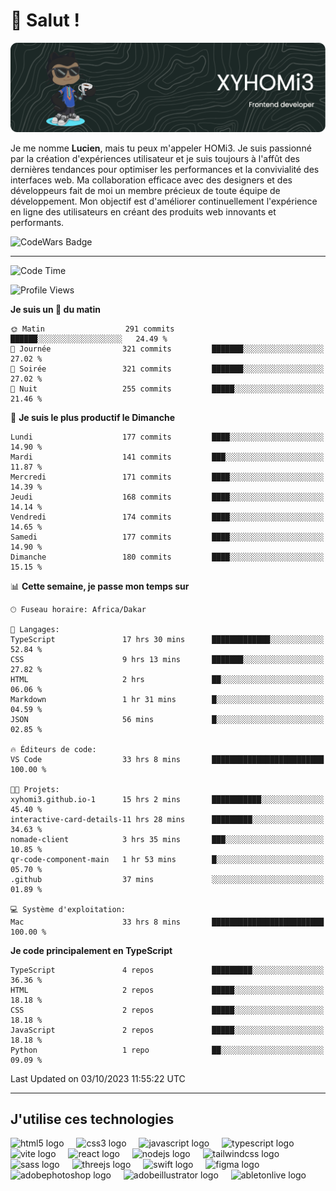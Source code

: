 # 👋 Salut !

![Header](./github-header-image.png)

Je me nomme **Lucien**, mais tu peux m'appeler HOMi3. Je suis passionné par la création d'expériences utilisateur et je suis toujours à l'affût des dernières tendances pour optimiser les performances et la convivialité des interfaces web. Ma collaboration efficace avec des designers et des développeurs fait de moi un membre précieux de toute équipe de développement. Mon objectif est d'améliorer continuellement l'expérience en ligne des utilisateurs en créant des produits web innovants et performants.

![CodeWars Badge](https://www.codewars.com/users/xyhomi3/badges/small)

---
<!--START_SECTION:waka-->
![Code Time](http://img.shields.io/badge/Code%20Time-59%20hrs%2030%20mins-blue)

![Profile Views](http://img.shields.io/badge/Vues%20du%20profil-681-blue)

**Je suis un 🐤 du matin** 

```text
🌞 Matin                  291 commits         ██████░░░░░░░░░░░░░░░░░░░   24.49 % 
🌆 Journée                321 commits         ███████░░░░░░░░░░░░░░░░░░   27.02 % 
🌃 Soirée                 321 commits         ███████░░░░░░░░░░░░░░░░░░   27.02 % 
🌙 Nuit                   255 commits         █████░░░░░░░░░░░░░░░░░░░░   21.46 % 
```
📅 **Je suis le plus productif le Dimanche** 

```text
Lundi                    177 commits         ████░░░░░░░░░░░░░░░░░░░░░   14.90 % 
Mardi                    141 commits         ███░░░░░░░░░░░░░░░░░░░░░░   11.87 % 
Mercredi                 171 commits         ████░░░░░░░░░░░░░░░░░░░░░   14.39 % 
Jeudi                    168 commits         ████░░░░░░░░░░░░░░░░░░░░░   14.14 % 
Vendredi                 174 commits         ████░░░░░░░░░░░░░░░░░░░░░   14.65 % 
Samedi                   177 commits         ████░░░░░░░░░░░░░░░░░░░░░   14.90 % 
Dimanche                 180 commits         ████░░░░░░░░░░░░░░░░░░░░░   15.15 % 
```


📊 **Cette semaine, je passe mon temps sur** 

```text
🕑︎ Fuseau horaire: Africa/Dakar

💬 Langages: 
TypeScript               17 hrs 30 mins      █████████████░░░░░░░░░░░░   52.84 % 
CSS                      9 hrs 13 mins       ███████░░░░░░░░░░░░░░░░░░   27.82 % 
HTML                     2 hrs               ██░░░░░░░░░░░░░░░░░░░░░░░   06.06 % 
Markdown                 1 hr 31 mins        █░░░░░░░░░░░░░░░░░░░░░░░░   04.59 % 
JSON                     56 mins             █░░░░░░░░░░░░░░░░░░░░░░░░   02.85 % 

🔥 Éditeurs de code: 
VS Code                  33 hrs 8 mins       █████████████████████████   100.00 % 

🐱‍💻 Projets: 
xyhomi3.github.io-1      15 hrs 2 mins       ███████████░░░░░░░░░░░░░░   45.40 % 
interactive-card-details-11 hrs 28 mins      █████████░░░░░░░░░░░░░░░░   34.63 % 
nomade-client            3 hrs 35 mins       ███░░░░░░░░░░░░░░░░░░░░░░   10.85 % 
qr-code-component-main   1 hr 53 mins        █░░░░░░░░░░░░░░░░░░░░░░░░   05.70 % 
.github                  37 mins             ░░░░░░░░░░░░░░░░░░░░░░░░░   01.89 % 

💻 Système d'exploitation: 
Mac                      33 hrs 8 mins       █████████████████████████   100.00 % 
```

**Je code principalement en TypeScript** 

```text
TypeScript               4 repos             █████████░░░░░░░░░░░░░░░░   36.36 % 
HTML                     2 repos             █████░░░░░░░░░░░░░░░░░░░░   18.18 % 
CSS                      2 repos             █████░░░░░░░░░░░░░░░░░░░░   18.18 % 
JavaScript               2 repos             █████░░░░░░░░░░░░░░░░░░░░   18.18 % 
Python                   1 repo              ██░░░░░░░░░░░░░░░░░░░░░░░   09.09 % 
```




 Last Updated on 03/10/2023 11:55:22 UTC
<!--END_SECTION:waka-->
---

## J'utilise ces technologies

<div align="left">
  <img src="https://skillicons.dev/icons?i=html" height="40" alt="html5 logo"  />
  <img width="12" />
  <img src="https://skillicons.dev/icons?i=css" height="40" alt="css3 logo"  />
  <img width="12" />
  <img src="https://skillicons.dev/icons?i=js" height="40" alt="javascript logo"  />
  <img width="12" />
  <img src="https://skillicons.dev/icons?i=ts" height="40" alt="typescript logo"  />
  <img width="12" />
  <img src="https://skillicons.dev/icons?i=vite" height="40" alt="vite logo"  />
  <img width="12" />
  <img src="https://skillicons.dev/icons?i=react" height="40" alt="react logo"  />
  <img width="12" />
  <img src="https://cdn.jsdelivr.net/gh/devicons/devicon/icons/nodejs/nodejs-original.svg" height="40" alt="nodejs logo"  />
  <img width="12" />
  <img src="https://skillicons.dev/icons?i=tailwind" height="40" alt="tailwindcss logo"  />
  <img width="12" />
  <img src="https://skillicons.dev/icons?i=sass" height="40" alt="sass logo"  />
  <img width="12" />
  <img src="https://skillicons.dev/icons?i=threejs" height="40" alt="threejs logo"  />
  <img width="12" />
  <img src="https://skillicons.dev/icons?i=swift" height="40" alt="swift logo"  />
  <img width="12" />
  <img src="https://skillicons.dev/icons?i=figma" height="40" alt="figma logo"  />
  <img width="12" />
  <img src="https://skillicons.dev/icons?i=ps" height="40" alt="adobephotoshop logo"  />
  <img width="12" />
  <img src="https://skillicons.dev/icons?i=ai" height="40" alt="adobeillustrator logo"  />
  <img width="12" />
  <img src="https://skillicons.dev/icons?i=ableton" height="40" alt="abletonlive logo"  />
</div>



